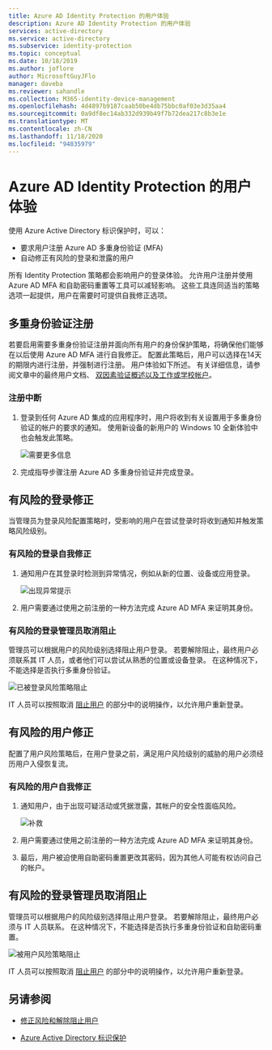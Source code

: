 ```yaml
---
title: Azure AD Identity Protection 的用户体验
description: Azure AD Identity Protection 的用户体验
services: active-directory
ms.service: active-directory
ms.subservice: identity-protection
ms.topic: conceptual
ms.date: 10/18/2019
ms.author: joflore
author: MicrosoftGuyJFlo
manager: daveba
ms.reviewer: sahandle
ms.collection: M365-identity-device-management
ms.openlocfilehash: 4d4897b9187caab50be4db75bbc0af03e3d35aa4
ms.sourcegitcommit: 0a9df8ec14ab332d939b49f7b72dea217c8b3e1e
ms.translationtype: MT
ms.contentlocale: zh-CN
ms.lasthandoff: 11/18/2020
ms.locfileid: "94835979"
---
```

# <a name="user-experiences-with-azure-ad-identity-protection"></a>Azure AD Identity Protection 的用户体验

使用 Azure Active Directory 标识保护时，可以：

* 要求用户注册 Azure AD 多重身份验证 (MFA) 
* 自动修正有风险的登录和泄露的用户

所有 Identity Protection 策略都会影响用户的登录体验。 允许用户注册并使用 Azure AD MFA 和自助密码重置等工具可以减轻影响。 这些工具连同适当的策略选项一起提供，用户在需要时可提供自我修正选项。

## <a name="multi-factor-authentication-registration"></a>多重身份验证注册

若要启用需要多重身份验证注册并面向所有用户的身份保护策略，将确保他们能够在以后使用 Azure AD MFA 进行自我修正。 配置此策略后，用户可以选择在14天的期限内进行注册，并强制进行注册。 用户体验如下所述。 有关详细信息，请参阅文章中的最终用户文档、 [双因素验证概述以及工作或学校帐户](../user-help/multi-factor-authentication-end-user-first-time.md)。

### <a name="registration-interrupt"></a>注册中断

1. 登录到任何 Azure AD 集成的应用程序时，用户将收到有关设置用于多重身份验证的帐户的要求的通知。 使用新设备的新用户的 Windows 10 全新体验中也会触发此策略。
   
    ![需要更多信息](./media/concept-identity-protection-user-experience/identity-protection-experience-more-info-mfa.png)

1. 完成指导步骤注册 Azure AD 多重身份验证并完成登录。

## <a name="risky-sign-in-remediation"></a>有风险的登录修正

当管理员为登录风险配置策略时，受影响的用户在尝试登录时将收到通知并触发策略风险级别。 

### <a name="risky-sign-in-self-remediation"></a>有风险的登录自我修正

1. 通知用户在其登录时检测到异常情况，例如从新的位置、设备或应用登录。
   
    ![出现异常提示](./media/concept-identity-protection-user-experience/120.png)

1. 用户需要通过使用之前注册的一种方法完成 Azure AD MFA 来证明其身份。 

### <a name="risky-sign-in-administrator-unblock"></a>有风险的登录管理员取消阻止

管理员可以根据用户的风险级别选择阻止用户登录。 若要解除阻止，最终用户必须联系其 IT 人员，或者他们可以尝试从熟悉的位置或设备登录。 在这种情况下，不能选择是否执行多重身份验证。

![已被登录风险策略阻止](./media/concept-identity-protection-user-experience/200.png)

IT 人员可以按照取消 [阻止用户](howto-identity-protection-remediate-unblock.md#unblocking-based-on-sign-in-risk) 的部分中的说明操作，以允许用户重新登录。

## <a name="risky-user-remediation"></a>有风险的用户修正

配置了用户风险策略后，在用户登录之前，满足用户风险级别的威胁的用户必须经历用户入侵恢复流。 

### <a name="risky-user-self-remediation"></a>有风险的用户自我修正

1. 通知用户，由于出现可疑活动或凭据泄露，其帐户的安全性面临风险。
   
    ![补救](./media/concept-identity-protection-user-experience/101.png)

1. 用户需要通过使用之前注册的一种方法完成 Azure AD MFA 来证明其身份。 
1. 最后，用户被迫使用自助密码重置更改其密码，因为其他人可能有权访问自己的帐户。

## <a name="risky-sign-in-administrator-unblock"></a>有风险的登录管理员取消阻止

管理员可以根据用户的风险级别选择阻止用户登录。 若要解除阻止，最终用户必须与 IT 人员联系。 在这种情况下，不能选择是否执行多重身份验证和自助密码重置。

![被用户风险策略阻止](./media/concept-identity-protection-user-experience/104.png)

IT 人员可以按照取消 [阻止用户](howto-identity-protection-remediate-unblock.md#unblocking-based-on-user-risk) 的部分中的说明操作，以允许用户重新登录。

## <a name="see-also"></a>另请参阅

- [修正风险和解除阻止用户](howto-identity-protection-remediate-unblock.md)

- [Azure Active Directory 标识保护](./overview-identity-protection.md)